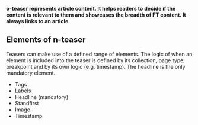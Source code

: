 **o-teaser represents article content. It helps readers to decide if the content is relevant to them and showcases the breadth of FT content. It always links to an article.**  

## Elements of n-teaser

Teasers can make use of a defined range of elements. The logic of when an element is included into the teaser is defined by its collection, page type, breakpoint and by its own logic (e.g. timestamp). The headline is the only mandatory element.

* Tags
* Labels
* Headline (mandatory)
* Standfirst
* Image 
* Timestamp    
